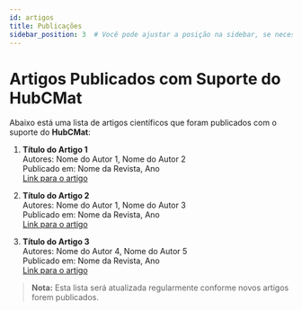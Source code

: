 ```yaml
---
id: artigos
title: Publicações
sidebar_position: 3  # Você pode ajustar a posição na sidebar, se necessário
---
```


# Artigos Publicados com Suporte do HubCMat

Abaixo está uma lista de artigos científicos que foram publicados com o suporte do **HubCMat**:

1. **Título do Artigo 1**  
   Autores: Nome do Autor 1, Nome do Autor 2  
   Publicado em: Nome da Revista, Ano  
   [Link para o artigo](http://link-do-artigo)

2. **Título do Artigo 2**  
   Autores: Nome do Autor 1, Nome do Autor 3  
   Publicado em: Nome da Revista, Ano  
   [Link para o artigo](http://link-do-artigo)

3. **Título do Artigo 3**  
   Autores: Nome do Autor 4, Nome do Autor 5  
   Publicado em: Nome da Revista, Ano  
   [Link para o artigo](http://link-do-artigo)

> **Nota:** Esta lista será atualizada regularmente conforme novos artigos forem publicados.
